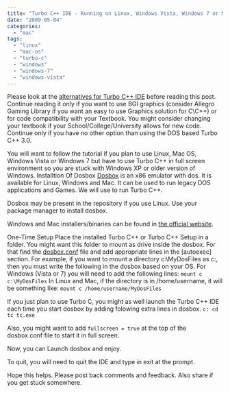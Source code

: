 ```yaml
---
title: "Turbo C++ IDE - Running on Linux, Windows Vista, Windows 7 or Mac OS"
date: "2009-05-04"
categories: 
  - "mac"
tags: 
  - "linux"
  - "mac-os"
  - "turbo-c"
  - "windows"
  - "windows-7"
  - "windows-vista"
---
```


Please look at the [alternatives for Turbo C++ IDE](http://www.khattam.info/2009/05/04/turbo-c-ide-a-look-at-the-alternatives/ "Turbo C++ IDE - A look at the Alternatives") before reading this post. Continue reading it only if you want to use BGI graphics (consider Allegro Gaming Library if you want an easy to use Graphics solution for C\\C++) or for code compatibility with your Textbook. You might consider changing your textbook if your School/College/University allows for new code. Continue only if you have no other option than using the DOS based Turbo C++ 3.0.

You will want to follow the tutorial if you plan to use Linux, Mac OS, Windows Vista or Windows 7 but have to use Turbo C++ in full screen environment so you are stuck with Windows XP or older version of Windows. Installtion Of Dosbox [Dosbox](http://www.dosbox.com/ "DosBox") is an x86 emulator with dos. It is available for Linux, Windows and Mac. It can be used to run legacy DOS applications and Games. We will use to run Turbo C++.

Dosbox may be present in the repository if you use Linux. Use your package manager to install dosbox.

Windows and Mac installers/binaries can be found in [the official website](http://www.dosbox.com/ "Dosbox").

One-Time Setup Place the installed Turbo C++ or Turbo C++ Setup in a folder. You might want this folder to mount as drive inside the dosbox. For that find the [dosbox.conf](http://www.dosbox.com/wiki/Dosbox.conf "dosbox.conf") file and add appropriate lines in the \[autoexec\] section. For example, if you want to mount a directory c:\\MyDosFiles as c:, then you must write the following in the dosbox based on your OS. For Windows (Vista or 7) you will need to add the following lines: `mount c c:\MyDosFiles` In Linux and Mac, if the directory is in /home/username, it will be something like: `mount c /home/username/MyDosFiles`

If you just plan to use Turbo C, you might as well launch the Turbo C++ IDE each time you start dosbox by adding folowing extra lines in dosbox. `c: cd tc tc.exe`

Also, you might want to add `fullscreen = true` at the top of the dosbox.conf file to start it in full screen.

Now, you can Launch dosbox and enjoy.

To quit, you will need to quit the IDE and type in exit at the prompt.

Hope this helps. Please post back comments and feedback. Also share if you get stuck somewhere.

